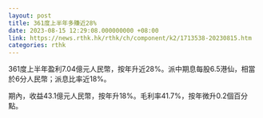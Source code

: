 ```yaml
---
layout: post
title: 361度上半年多賺近28%
date: 2023-08-15 12:29:08.000000000 +08:00
link: https://news.rthk.hk/rthk/ch/component/k2/1713538-20230815.htm
categories: rthk
---
```


361度上半年盈利7.04億元人民幣，按年升近28%。派中期息每股6.5港仙，相當於6分人民幣；派息比率近18%。

期內，收益43.1億元人民幣，按年升18%。毛利率41.7%，按年微升0.2個百分點。
